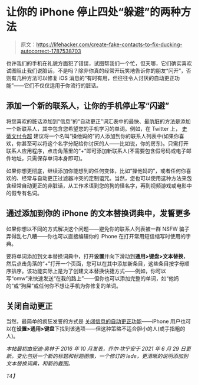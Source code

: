 # 让你的 iPhone 停止四处“躲避”的两种方法

> 原文：<https://lifehacker.com/create-fake-contacts-to-fix-ducking-autocorrect-1787538703>

也许我们的手机在礼貌方面犯了错误，试图帮我们一个忙，但天哪，它们确实喜欢试图阻止我们说脏话，不是吗？除非你真的经常开玩笑地告诉你的朋友“闪开”，否则有几种方法可以修复 iOS 消息的“有时有用，但往往令人讨厌的自动更正功能”——它们不仅仅适用于你流行的脏话。



## 添加一个新的联系人，让你的手机停止写“闪避”

将您喜欢的脏话添加到“信息”的“自动更正”词汇表中的最快、最肮脏的方法是添加一个新联系人，其中包含您希望您的手机学习的单词。例如，在 Twitter 上， [史蒂文付令超](https://twitter.com/thrasherxy) 建议将一个名叫“操他妈的”的人添加到你的联系人列表中(如果你喜欢，你甚至可以将这个名字分配给你讨厌的人——比如说，你的房东)。只需打开联系人应用程序，点击角落里的“+”即可添加新联系人(不需要包含假号码或电子邮件地址，只需保存单词本身即可)。

如果你想更彻底，继续添加你能想到的任何变体，比如“操他妈的”，或者任何你喜欢的、经常与自动更正过滤器冲突的定制诅咒。当然，您也可以使用这种方法来包含经常自动更正的非脏话，从工作术语到您的狗的怪名字，再到视频游戏或电影中的假专有名词。

## **通过添加到你的 iPhone 的文本替换词典中，发誓更多**

如果你想以不同的方式解决这个问题——避免你的联系人列表被一群 NSFW 骗子弄得乱七八糟——你也可以直接编辑你的 iPhone 在打开常用短信缩写时使用的字典。

要将单词添加到文本替换词典中，打开**设置**并向下滑动到**通用>键盘>文本替换**，然后点击角落的“+”打开一个页面，您可以在其中添加新条目，这些条目按字母顺序排序。该功能实际上是为了创建文本替换快捷方式——例如，你可以写“omw”来快速发送“在我的路上”——但你也可以添加完整的单词，如“他妈的”或“狗屎”或任何你不想让手机为你修复的单词。

## **关闭自动更正**

当然，最简单的疯狂发誓的方式是 [关闭信息的自动更正功能](https://lifehacker.com/turn-off-autocorrect-you-coward-1828193772)——iPhone 用户也可以在**设置>通用>键盘**下找到该选项——但这种策略不适合胆小的人(或手指粗的人)。

*本帖最初由安迪·奥林于 2016 年 10 月发表，乔尔·坎宁安于 2021 年 6 月 29 日更新。变化包括一个新的标题和标题图像，一个修订的 lede，更清晰的说明添加到文本替换词典，和新的截图。*

 *T4】*